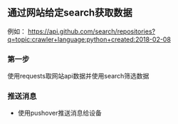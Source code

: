 ## 通过网站给定search获取数据

例如：
    https://api.github.com/search/repositories?q=topic:crawler+language:python+created:2018-02-08

### 第一步
使用requests取网站api数据并使用search筛选数据

### 推送消息
* 使用pushover推送消息给设备
